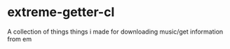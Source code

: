# extreme-getter-cl
A collection of things things i made for downloading music/get information from em
